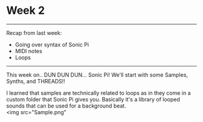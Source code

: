 # Week 2 

___

Recap from last week:
* Going over syntax of Sonic Pi
* MIDI notes 
* Loops

___

This week on.. DUN DUN DUN... Sonic Pi!
We'll start with some Samples, Synths, and THREADS!!

I learned that samples are technically related to loops as in they come in a custom folder that Sonic Pi gives you.
Basically it's a library of looped sounds that can be used for a background beat.
<Br>
<img src="Sample.png"